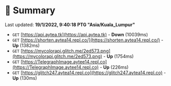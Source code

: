 # 📖 Summary
Last updated: **19/1/2022, 9:40:18 PTG "Asia/Kuala_Lumpur"**

- `GET` [https://api.aytea.tk](https://api.aytea.tk) - **Down** (10039ms)
- `GET` [https://shorten.aytea14.repl.co/](https://shorten.aytea14.repl.co/) - **Up** (1382ms)
- `GET` [https://mycolorapi.glitch.me/2ed573.png](https://mycolorapi.glitch.me/2ed573.png) - **Up** (1754ms)
- `GET` [https://TelegraphImage.aytee14.repl.co](https://TelegraphImage.aytee14.repl.co) - **Up** (226ms)
- `GET` [https://glitch247.aytea14.repl.co](https://glitch247.aytea14.repl.co) - **Up** (130ms)
